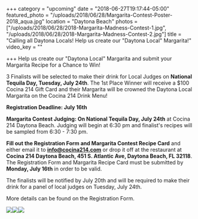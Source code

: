 +++
category = "upcoming"
date = "2018-06-27T19:17:44-05:00"
featured_photo = "/uploads/2018/06/28/Margarita-Contest-Poster-2018_aqua.jpg"
location = "Daytona Beach"
photos = ["/uploads/2018/06/28/2018-Margarita-Madness-Contest-1.jpg", "/uploads/2018/06/28/2018-Margarita-Madness-Contest-2.jpg"]
title = "Calling all Daytona Locals! Help us create our \"Daytona Local\" Margarita!"
video_key = ""

+++
Help us create our "Daytona Local" Margarita and submit your Margarita Recipe for a Chance to Win!

3 Finalists will be selected to make their drink for Local Judges on **National Tequila Day, Tuesday, July 24th**. The 1st Place Winner will receive a $100 Cocina 214 Gift Card and their Margarita will be crowned the Daytona Local Margarita on the Cocina 214 Drink Menu!

  
**Registration Deadline: July 16th**

**Margarita Contest Judging: On National Tequila Day, July 24th** at Cocina 214 Daytona Beach. Judging will begin at 6:30 pm and finalist's recipes will be sampled from 6:30 - 7:30 pm.

**Fill out the Registration Form and Margarita Contest Recipe Card** and either email it to **info@cocina214.com** or drop it off at the restaurant at **Cocina 214 Daytona Beach, 451 S. Atlantic Ave, Daytona Beach, FL 32118**. The Registration Form and Margarita Recipe Card must be submitted by **Monday, July 16th** in order to be valid.

The finalists will be notified by July 20th and will be required to make their drink for a panel of local judges on Tuesday, July 24th. 

More details can be found on the Registration Form.

![](/uploads/2018/06/28/Margarita-Contest-Poster-2018_aqua.jpg)![](/uploads/2018/06/28/2018-Margarita-Madness-Contest-1.jpg)![](/uploads/2018/06/28/2018-Margarita-Madness-Contest-2.jpg)